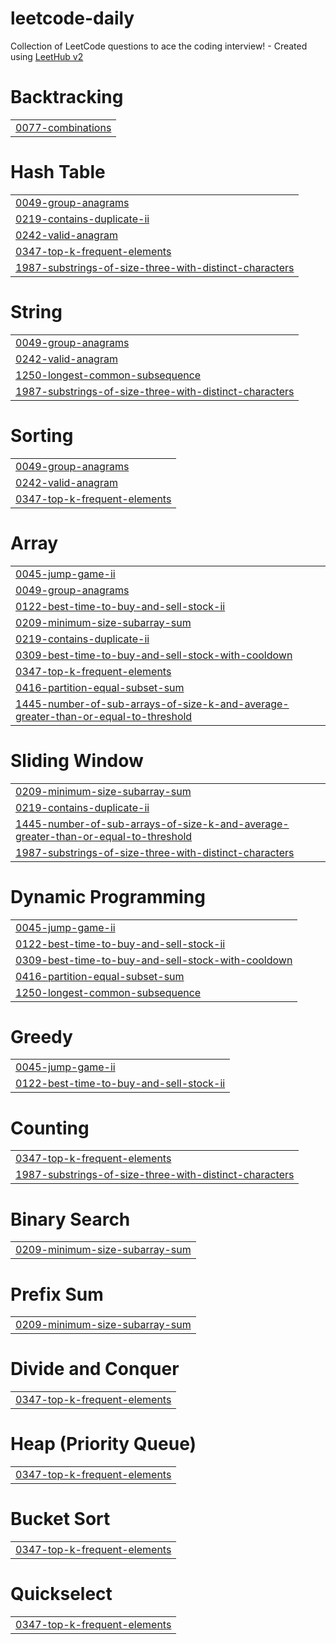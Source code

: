 # leetcode-daily
Collection of LeetCode questions to ace the coding interview! - Created using [LeetHub v2](https://github.com/arunbhardwaj/LeetHub-2.0)


# Backtracking
|  |
| ------- |
| [0077-combinations](https://github.com/saurabhsingh17/leetcode-daily/tree/master/0077-combinations) |
# Hash Table
|  |
| ------- |
| [0049-group-anagrams](https://github.com/saurabhsingh17/leetcode-daily/tree/master/0049-group-anagrams) |
| [0219-contains-duplicate-ii](https://github.com/saurabhsingh17/leetcode-daily/tree/master/0219-contains-duplicate-ii) |
| [0242-valid-anagram](https://github.com/saurabhsingh17/leetcode-daily/tree/master/0242-valid-anagram) |
| [0347-top-k-frequent-elements](https://github.com/saurabhsingh17/leetcode-daily/tree/master/0347-top-k-frequent-elements) |
| [1987-substrings-of-size-three-with-distinct-characters](https://github.com/saurabhsingh17/leetcode-daily/tree/master/1987-substrings-of-size-three-with-distinct-characters) |
# String
|  |
| ------- |
| [0049-group-anagrams](https://github.com/saurabhsingh17/leetcode-daily/tree/master/0049-group-anagrams) |
| [0242-valid-anagram](https://github.com/saurabhsingh17/leetcode-daily/tree/master/0242-valid-anagram) |
| [1250-longest-common-subsequence](https://github.com/saurabhsingh17/leetcode-daily/tree/master/1250-longest-common-subsequence) |
| [1987-substrings-of-size-three-with-distinct-characters](https://github.com/saurabhsingh17/leetcode-daily/tree/master/1987-substrings-of-size-three-with-distinct-characters) |
# Sorting
|  |
| ------- |
| [0049-group-anagrams](https://github.com/saurabhsingh17/leetcode-daily/tree/master/0049-group-anagrams) |
| [0242-valid-anagram](https://github.com/saurabhsingh17/leetcode-daily/tree/master/0242-valid-anagram) |
| [0347-top-k-frequent-elements](https://github.com/saurabhsingh17/leetcode-daily/tree/master/0347-top-k-frequent-elements) |
# Array
|  |
| ------- |
| [0045-jump-game-ii](https://github.com/saurabhsingh17/leetcode-daily/tree/master/0045-jump-game-ii) |
| [0049-group-anagrams](https://github.com/saurabhsingh17/leetcode-daily/tree/master/0049-group-anagrams) |
| [0122-best-time-to-buy-and-sell-stock-ii](https://github.com/saurabhsingh17/leetcode-daily/tree/master/0122-best-time-to-buy-and-sell-stock-ii) |
| [0209-minimum-size-subarray-sum](https://github.com/saurabhsingh17/leetcode-daily/tree/master/0209-minimum-size-subarray-sum) |
| [0219-contains-duplicate-ii](https://github.com/saurabhsingh17/leetcode-daily/tree/master/0219-contains-duplicate-ii) |
| [0309-best-time-to-buy-and-sell-stock-with-cooldown](https://github.com/saurabhsingh17/leetcode-daily/tree/master/0309-best-time-to-buy-and-sell-stock-with-cooldown) |
| [0347-top-k-frequent-elements](https://github.com/saurabhsingh17/leetcode-daily/tree/master/0347-top-k-frequent-elements) |
| [0416-partition-equal-subset-sum](https://github.com/saurabhsingh17/leetcode-daily/tree/master/0416-partition-equal-subset-sum) |
| [1445-number-of-sub-arrays-of-size-k-and-average-greater-than-or-equal-to-threshold](https://github.com/saurabhsingh17/leetcode-daily/tree/master/1445-number-of-sub-arrays-of-size-k-and-average-greater-than-or-equal-to-threshold) |
# Sliding Window
|  |
| ------- |
| [0209-minimum-size-subarray-sum](https://github.com/saurabhsingh17/leetcode-daily/tree/master/0209-minimum-size-subarray-sum) |
| [0219-contains-duplicate-ii](https://github.com/saurabhsingh17/leetcode-daily/tree/master/0219-contains-duplicate-ii) |
| [1445-number-of-sub-arrays-of-size-k-and-average-greater-than-or-equal-to-threshold](https://github.com/saurabhsingh17/leetcode-daily/tree/master/1445-number-of-sub-arrays-of-size-k-and-average-greater-than-or-equal-to-threshold) |
| [1987-substrings-of-size-three-with-distinct-characters](https://github.com/saurabhsingh17/leetcode-daily/tree/master/1987-substrings-of-size-three-with-distinct-characters) |
# Dynamic Programming
|  |
| ------- |
| [0045-jump-game-ii](https://github.com/saurabhsingh17/leetcode-daily/tree/master/0045-jump-game-ii) |
| [0122-best-time-to-buy-and-sell-stock-ii](https://github.com/saurabhsingh17/leetcode-daily/tree/master/0122-best-time-to-buy-and-sell-stock-ii) |
| [0309-best-time-to-buy-and-sell-stock-with-cooldown](https://github.com/saurabhsingh17/leetcode-daily/tree/master/0309-best-time-to-buy-and-sell-stock-with-cooldown) |
| [0416-partition-equal-subset-sum](https://github.com/saurabhsingh17/leetcode-daily/tree/master/0416-partition-equal-subset-sum) |
| [1250-longest-common-subsequence](https://github.com/saurabhsingh17/leetcode-daily/tree/master/1250-longest-common-subsequence) |
# Greedy
|  |
| ------- |
| [0045-jump-game-ii](https://github.com/saurabhsingh17/leetcode-daily/tree/master/0045-jump-game-ii) |
| [0122-best-time-to-buy-and-sell-stock-ii](https://github.com/saurabhsingh17/leetcode-daily/tree/master/0122-best-time-to-buy-and-sell-stock-ii) |
# Counting
|  |
| ------- |
| [0347-top-k-frequent-elements](https://github.com/saurabhsingh17/leetcode-daily/tree/master/0347-top-k-frequent-elements) |
| [1987-substrings-of-size-three-with-distinct-characters](https://github.com/saurabhsingh17/leetcode-daily/tree/master/1987-substrings-of-size-three-with-distinct-characters) |
# Binary Search
|  |
| ------- |
| [0209-minimum-size-subarray-sum](https://github.com/saurabhsingh17/leetcode-daily/tree/master/0209-minimum-size-subarray-sum) |
# Prefix Sum
|  |
| ------- |
| [0209-minimum-size-subarray-sum](https://github.com/saurabhsingh17/leetcode-daily/tree/master/0209-minimum-size-subarray-sum) |
# Divide and Conquer
|  |
| ------- |
| [0347-top-k-frequent-elements](https://github.com/saurabhsingh17/leetcode-daily/tree/master/0347-top-k-frequent-elements) |
# Heap (Priority Queue)
|  |
| ------- |
| [0347-top-k-frequent-elements](https://github.com/saurabhsingh17/leetcode-daily/tree/master/0347-top-k-frequent-elements) |
# Bucket Sort
|  |
| ------- |
| [0347-top-k-frequent-elements](https://github.com/saurabhsingh17/leetcode-daily/tree/master/0347-top-k-frequent-elements) |
# Quickselect
|  |
| ------- |
| [0347-top-k-frequent-elements](https://github.com/saurabhsingh17/leetcode-daily/tree/master/0347-top-k-frequent-elements) |